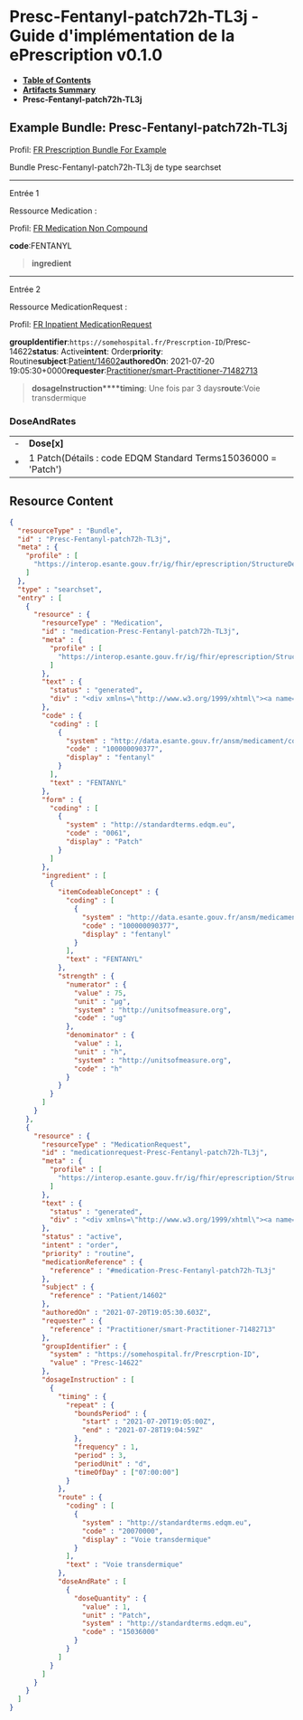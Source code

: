 # Presc-Fentanyl-patch72h-TL3j - Guide d'implémentation de la ePrescription v0.1.0

* [**Table of Contents**](toc.md)
* [**Artifacts Summary**](artifacts.md)
* **Presc-Fentanyl-patch72h-TL3j**

## Example Bundle: Presc-Fentanyl-patch72h-TL3j

Profil: [FR Prescription Bundle For Example](StructureDefinition-fr-prescription-bundle-for-example.md)

Bundle Presc-Fentanyl-patch72h-TL3j de type searchset

-------

Entrée 1

Ressource Medication :

> 

Profil: [FR Medication Non Compound](StructureDefinition-fr-medication-noncompound.md)

**code**:FENTANYL
> **ingredient**

-------

Entrée 2

Ressource MedicationRequest :

> 

Profil: [FR Inpatient MedicationRequest](StructureDefinition-fr-inpatient-medicationrequest.md)

**groupIdentifier**:`https://somehospital.fr/Prescrption-ID`/Presc-14622**status**: Active**intent**: Order**priority**: Routine**subject**:[Patient/14602](Patient/14602)**authoredOn**: 2021-07-20 19:05:30+0000**requester**:[Practitioner/smart-Practitioner-71482713](Practitioner/smart-Practitioner-71482713)
> **dosageInstruction****timing**: Une fois par 3 days**route**:Voie transdermique

### DoseAndRates

| | |
| :--- | :--- |
| - | **Dose[x]** |
| * | 1 Patch(Détails : code EDQM Standard Terms15036000 = 'Patch') |





## Resource Content

```json
{
  "resourceType" : "Bundle",
  "id" : "Presc-Fentanyl-patch72h-TL3j",
  "meta" : {
    "profile" : [
      "https://interop.esante.gouv.fr/ig/fhir/eprescription/StructureDefinition/fr-prescription-bundle-for-example"
    ]
  },
  "type" : "searchset",
  "entry" : [
    {
      "resource" : {
        "resourceType" : "Medication",
        "id" : "medication-Presc-Fentanyl-patch72h-TL3j",
        "meta" : {
          "profile" : [
            "https://interop.esante.gouv.fr/ig/fhir/eprescription/StructureDefinition/fr-medication-noncompound"
          ]
        },
        "text" : {
          "status" : "generated",
          "div" : "<div xmlns=\"http://www.w3.org/1999/xhtml\"><a name=\"Medication_medication-Presc-Fentanyl-patch72h-TL3j\"> </a><p class=\"res-header-id\"><b>Narratif généré : Médication medication-Presc-Fentanyl-patch72h-TL3j</b></p><a name=\"medication-Presc-Fentanyl-patch72h-TL3j\"> </a><a name=\"hcmedication-Presc-Fentanyl-patch72h-TL3j\"> </a><div style=\"display: inline-block; background-color: #d9e0e7; padding: 6px; margin: 4px; border: 1px solid #8da1b4; border-radius: 5px; line-height: 60%\"><p style=\"margin-bottom: 0px\"/><p style=\"margin-bottom: 0px\">Profil: <a href=\"StructureDefinition-fr-medication-noncompound.html\">FR Medication Non Compound</a></p></div><p><b>code</b>: <span title=\"Codes :{http://data.esante.gouv.fr/ansm/medicament/codeSMS 100000090377}\">FENTANYL</span></p><p><b>form</b>: <span title=\"Codes :{http://standardterms.edqm.eu 0061}\">Patch</span></p><h3>Ingredients</h3><table class=\"grid\"><tr><td style=\"display: none\">-</td><td><b>Item[x]</b></td><td><b>Strength</b></td></tr><tr><td style=\"display: none\">*</td><td><span title=\"Codes :{http://data.esante.gouv.fr/ansm/medicament/codeSMS 100000090377}\">FENTANYL</span></td><td>75 µg<span style=\"background: LightGoldenRodYellow\"> (Détails : code UCUMug = 'ug')</span>/1 h<span style=\"background: LightGoldenRodYellow\"> (Détails : code UCUMh = 'h')</span></td></tr></table></div>"
        },
        "code" : {
          "coding" : [
            {
              "system" : "http://data.esante.gouv.fr/ansm/medicament/codeSMS",
              "code" : "100000090377",
              "display" : "fentanyl"
            }
          ],
          "text" : "FENTANYL"
        },
        "form" : {
          "coding" : [
            {
              "system" : "http://standardterms.edqm.eu",
              "code" : "0061",
              "display" : "Patch"
            }
          ]
        },
        "ingredient" : [
          {
            "itemCodeableConcept" : {
              "coding" : [
                {
                  "system" : "http://data.esante.gouv.fr/ansm/medicament/codeSMS",
                  "code" : "100000090377",
                  "display" : "fentanyl"
                }
              ],
              "text" : "FENTANYL"
            },
            "strength" : {
              "numerator" : {
                "value" : 75,
                "unit" : "µg",
                "system" : "http://unitsofmeasure.org",
                "code" : "ug"
              },
              "denominator" : {
                "value" : 1,
                "unit" : "h",
                "system" : "http://unitsofmeasure.org",
                "code" : "h"
              }
            }
          }
        ]
      }
    },
    {
      "resource" : {
        "resourceType" : "MedicationRequest",
        "id" : "medicationrequest-Presc-Fentanyl-patch72h-TL3j",
        "meta" : {
          "profile" : [
            "https://interop.esante.gouv.fr/ig/fhir/eprescription/StructureDefinition/fr-inpatient-medicationrequest"
          ]
        },
        "text" : {
          "status" : "generated",
          "div" : "<div xmlns=\"http://www.w3.org/1999/xhtml\"><a name=\"MedicationRequest_medicationrequest-Presc-Fentanyl-patch72h-TL3j\"> </a><p class=\"res-header-id\"><b>Narratif généré : PrescriptionMédicamenteuseTODO medicationrequest-Presc-Fentanyl-patch72h-TL3j</b></p><a name=\"medicationrequest-Presc-Fentanyl-patch72h-TL3j\"> </a><a name=\"hcmedicationrequest-Presc-Fentanyl-patch72h-TL3j\"> </a><div style=\"display: inline-block; background-color: #d9e0e7; padding: 6px; margin: 4px; border: 1px solid #8da1b4; border-radius: 5px; line-height: 60%\"><p style=\"margin-bottom: 0px\"/><p style=\"margin-bottom: 0px\">Profil: <a href=\"StructureDefinition-fr-inpatient-medicationrequest.html\">FR Inpatient MedicationRequest</a></p></div><p><b>status</b>: Active</p><p><b>intent</b>: Order</p><p><b>priority</b>: Routine</p><p><b>medication</b>: <code>#medication-Presc-Fentanyl-patch72h-TL3j</code></p><p><b>subject</b>: <a href=\"Patient/14602\">Patient/14602</a></p><p><b>authoredOn</b>: 2021-07-20 19:05:30+0000</p><p><b>requester</b>: <a href=\"Practitioner/smart-Practitioner-71482713\">Practitioner/smart-Practitioner-71482713</a></p><p><b>groupIdentifier</b>: <code>https://somehospital.fr/Prescrption-ID</code>/Presc-14622</p><blockquote><p><b>dosageInstruction</b></p><p><b>timing</b>: Une fois par 3 days</p><p><b>route</b>: <span title=\"Codes :{http://standardterms.edqm.eu 20070000}\">Voie transdermique</span></p><h3>DoseAndRates</h3><table class=\"grid\"><tr><td style=\"display: none\">-</td><td><b>Dose[x]</b></td></tr><tr><td style=\"display: none\">*</td><td>1 Patch<span style=\"background: LightGoldenRodYellow\"> (Détails : code EDQM Standard Terms15036000 = 'Patch')</span></td></tr></table></blockquote></div>"
        },
        "status" : "active",
        "intent" : "order",
        "priority" : "routine",
        "medicationReference" : {
          "reference" : "#medication-Presc-Fentanyl-patch72h-TL3j"
        },
        "subject" : {
          "reference" : "Patient/14602"
        },
        "authoredOn" : "2021-07-20T19:05:30.603Z",
        "requester" : {
          "reference" : "Practitioner/smart-Practitioner-71482713"
        },
        "groupIdentifier" : {
          "system" : "https://somehospital.fr/Prescrption-ID",
          "value" : "Presc-14622"
        },
        "dosageInstruction" : [
          {
            "timing" : {
              "repeat" : {
                "boundsPeriod" : {
                  "start" : "2021-07-20T19:05:00Z",
                  "end" : "2021-07-28T19:04:59Z"
                },
                "frequency" : 1,
                "period" : 3,
                "periodUnit" : "d",
                "timeOfDay" : ["07:00:00"]
              }
            },
            "route" : {
              "coding" : [
                {
                  "system" : "http://standardterms.edqm.eu",
                  "code" : "20070000",
                  "display" : "Voie transdermique"
                }
              ],
              "text" : "Voie transdermique"
            },
            "doseAndRate" : [
              {
                "doseQuantity" : {
                  "value" : 1,
                  "unit" : "Patch",
                  "system" : "http://standardterms.edqm.eu",
                  "code" : "15036000"
                }
              }
            ]
          }
        ]
      }
    }
  ]
}

```
